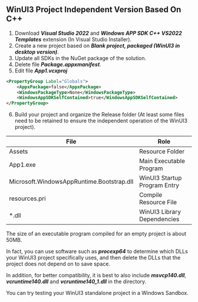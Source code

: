 ## WinUI3 Project Independent Version Based On C++

1. Download ***Visual Studio 2022*** and ***Windows APP SDK C++ VS2022 Templates*** extension (In Visual Studio Installer).
2. Create a new project based on ***Blank project, packaged (WinUI3 in desktop version)***.
3. Update all SDKs in the NuGet package of the solution.
4. Delete file ***Package.appxmanifest***.
5. Edit file ***App1.vcxproj***
``` xml
<PropertyGroup Label="Globals">
	<AppxPackage>false</AppxPackage>
	<WindowsPackageType>None</WindowsPackageType>
	<WindowsAppSDKSelfContained>true</WindowsAppSDKSelfContained>
</PropertyGroup>
```
6. Build your project and organize the Release folder (At least some files need to be retained to ensure the independent operation of the WinUI3 project).

File | Role
------------ | -------------
Assets | Resource Folder
App1.exe | Main Executable Program
Microsoft.WindowsAppRuntime.Bootstrap.dll | WinUI3 Startup Program Entry
resources.pri | Compile Resource File
*.dll | WinUI3 Library Dependencies

The size of an executable program compiled for an empty project is about 50MB.

In fact, you can use software such as ***procexp64*** to determine which DLLs your WinUI3 project specifically uses, and then delete the DLLs that the project does not depend on to save space.

In addition, for better compatibility, it is best to also include ***msvcp140.dll***, ***vcruntime140.dll*** and ***vcruntime140_1.dll*** in the directory.



You can try testing your WinUI3 standalone project in a Windows Sandbox.
